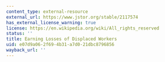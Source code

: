 ```yaml
---
content_type: external-resource
external_url: https://www.jstor.org/stable/2117574
has_external_license_warning: true
license: https://en.wikipedia.org/wiki/All_rights_reserved
status: ''
title: Earning Losses of Displaced Workers
uid: e07d9a06-2f69-4b31-a7d0-21dbc8796856
wayback_url: ''
---
```

